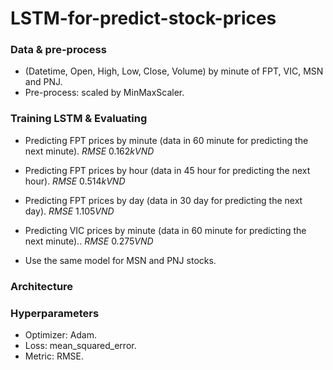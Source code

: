 # LSTM-for-predict-stock-prices

### Data & pre-process
- (Datetime, Open, High, Low, Close, Volume) by minute of FPT, VIC, MSN and PNJ.
- Pre-process: scaled by MinMaxScaler.

### Training LSTM & Evaluating
- Predicting FPT prices by minute (data in 60 minute for predicting the next minute).
$RMSE ~ 0.162 kVND$

- Predicting FPT prices by hour (data in 45 hour for predicting the next hour).
$RMSE ~ 0.514 kVND$

- Predicting FPT prices by day (data in 30 day for predicting the next day).
$RMSE ~ 1.105 VND$

- Predicting VIC prices by minute (data in 60 minute for predicting the next minute)..
$RMSE ~ 0.275 VND$

- Use the same model for MSN and PNJ stocks.

### Architecture

### Hyperparameters
- Optimizer: Adam.
- Loss: mean_squared_error.
- Metric: RMSE.
